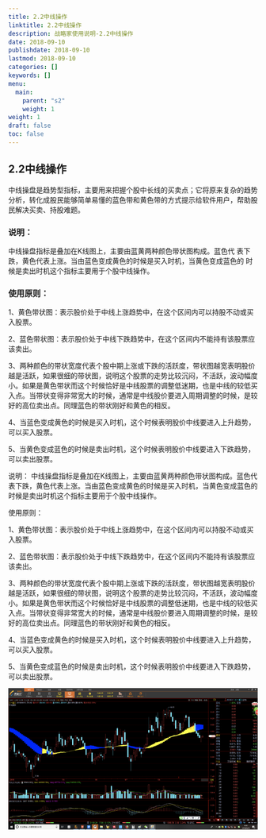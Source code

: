 ```yaml
---
title: 2.2中线操作
linktitle: 2.2中线操作
description: 战略家使用说明-2.2中线操作
date: 2018-09-10
publishdate: 2018-09-10
lastmod: 2018-09-10
categories: []
keywords: []
menu:
  main:
    parent: "s2"
    weight: 1
weight: 1
draft: false
toc: false
---
```


## 2.2中线操作

中线操盘是趋势型指标，主要用来把握个股中长线的买卖点；它将原来复杂的趋势分析，转化成股民能够简单易懂的蓝色带和黄色带的方式提示给软件用户，帮助股民解决买卖、持股难题。

### 说明：

中线操盘指标是叠加在K线图上，主要由蓝黄两种颜色带状图构成。蓝色代        表下跌，黄色代表上涨。当由蓝色变成黄色的时候是买入时机，当黄色变成蓝色的        时候是卖出时机这个指标主要用于个股中线操作。

### 使用原则：

1、黄色带状图：表示股价处于中线上涨趋势中，在这个区间内可以持股不动或买    入股票。

2、蓝色带状图：表示股价处于中线下跌趋势中，在这个区间内不能持有该股票应    该卖出。

3、两种颜色的带状宽度代表个股中期上涨或下跌的活跃度，带状图越宽表明股价    越是活跃，如果很细的带状图，说明这个股票的走势比较沉闷，不活跃，波动幅度    小。如果是黄色带状而这个时候恰好是中线股票的调整低迷期，也是中线的较低买    入点。当带状变得非常宽大的时候，通常是中线股价要进入周期调整的时候，是较    好的高位卖出点。同理蓝色的带状刚好和黄色的相反。

4、当蓝色变成黄色的时候是买入时机，这个时候表明股价中线要进入上升趋势，    可以买入股票。

5、当黄色变成蓝色的时候是卖出时机，这个时候表明股价中线要进入下跌趋势，    可以卖出股票。

说明：    中线操盘指标是叠加在K线图上，主要由蓝黄两种颜色带状图构成。蓝色代        表下跌，黄色代表上涨。当由蓝色变成黄色的时候是买入时机，当黄色变成蓝色的        时候是卖出时机这个指标主要用于个股中线操作。

使用原则：

1、黄色带状图：表示股价处于中线上涨趋势中，在这个区间内可以持股不动或买    入股票。

2、蓝色带状图：表示股价处于中线下跌趋势中，在这个区间内不能持有该股票应    该卖出。

3、两种颜色的带状宽度代表个股中期上涨或下跌的活跃度，带状图越宽表明股价    越是活跃，如果很细的带状图，说明这个股票的走势比较沉闷，不活跃，波动幅度    小。如果是黄色带状而这个时候恰好是中线股票的调整低迷期，也是中线的较低买    入点。当带状变得非常宽大的时候，通常是中线股价要进入周期调整的时候，是较    好的高位卖出点。同理蓝色的带状刚好和黄色的相反。

4、当蓝色变成黄色的时候是买入时机，这个时候表明股价中线要进入上升趋势，    可以买入股票。

5、当黄色变成蓝色的时候是卖出时机，这个时候表明股价中线要进入下跌趋势，    可以卖出股票。

![](/assets/hld_zxcz.png)

